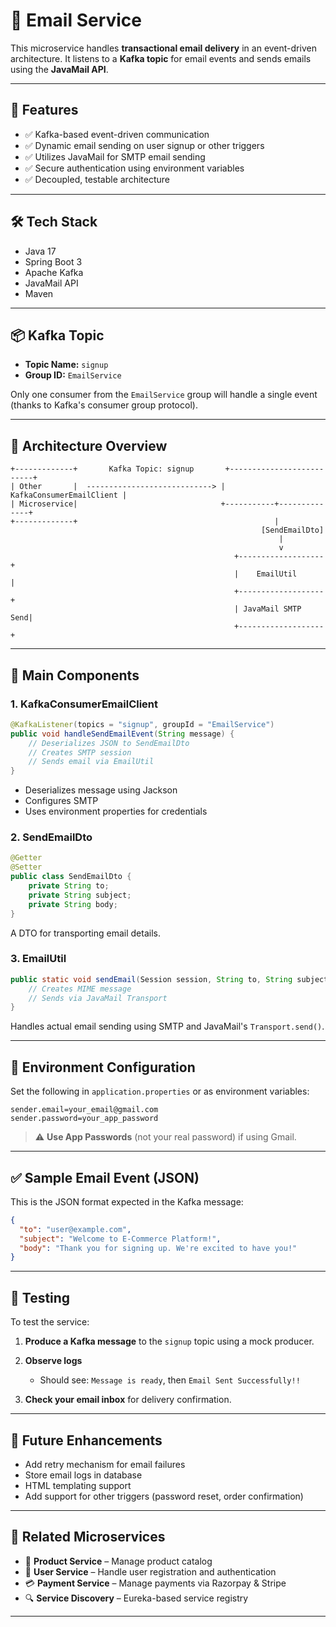 # 📧 Email Service

This microservice handles **transactional email delivery** in an event-driven architecture. It listens to a **Kafka topic** for email events and sends emails using the **JavaMail API**.

---

## 🚀 Features

* ✅ Kafka-based event-driven communication
* ✅ Dynamic email sending on user signup or other triggers
* ✅ Utilizes JavaMail for SMTP email sending
* ✅ Secure authentication using environment variables
* ✅ Decoupled, testable architecture

---

## 🛠️ Tech Stack

* Java 17
* Spring Boot 3
* Apache Kafka
* JavaMail API
* Maven

---

## 📦 Kafka Topic

* **Topic Name:** `signup`
* **Group ID:** `EmailService`

Only one consumer from the `EmailService` group will handle a single event (thanks to Kafka's consumer group protocol).

---

## 🧩 Architecture Overview

```
+-------------+       Kafka Topic: signup       +--------------------------+
| Other       |  ----------------------------> | KafkaConsumerEmailClient |
| Microservice|                                +-----------+--------------+
+-------------+                                            |
                                                        [SendEmailDto]
                                                            |
                                                            v
                                                  +-------------------+
                                                  |    EmailUtil      |
                                                  +-------------------+
                                                  | JavaMail SMTP Send|
                                                  +-------------------+
```

---

## 📂 Main Components

### 1. **KafkaConsumerEmailClient**

```java
@KafkaListener(topics = "signup", groupId = "EmailService")
public void handleSendEmailEvent(String message) {
    // Deserializes JSON to SendEmailDto
    // Creates SMTP session
    // Sends email via EmailUtil
}
```

* Deserializes message using Jackson
* Configures SMTP
* Uses environment properties for credentials

### 2. **SendEmailDto**

```java
@Getter
@Setter
public class SendEmailDto {
    private String to;
    private String subject;
    private String body;
}
```

A DTO for transporting email details.

### 3. **EmailUtil**

```java
public static void sendEmail(Session session, String to, String subject, String body) {
    // Creates MIME message
    // Sends via JavaMail Transport
}
```

Handles actual email sending using SMTP and JavaMail's `Transport.send()`.

---

## 🔐 Environment Configuration

Set the following in `application.properties` or as environment variables:

```properties
sender.email=your_email@gmail.com
sender.password=your_app_password
```

> ⚠️ **Use App Passwords** (not your real password) if using Gmail.

---

## ✅ Sample Email Event (JSON)

This is the JSON format expected in the Kafka message:

```json
{
  "to": "user@example.com",
  "subject": "Welcome to E-Commerce Platform!",
  "body": "Thank you for signing up. We're excited to have you!"
}
```

---

## 🧪 Testing

To test the service:

1. **Produce a Kafka message** to the `signup` topic using  a mock producer.

2. **Observe logs**

    * Should see: `Message is ready`, then `Email Sent Successfully!!`

3. **Check your email inbox** for delivery confirmation.

---

## 📌 Future Enhancements

* Add retry mechanism for email failures
* Store email logs in database
* HTML templating support
* Add support for other triggers (password reset, order confirmation)

---

## 📌 Related Microservices

* 🛒 **Product Service** – Manage product catalog
* 👤 **User Service** – Handle user registration and authentication
* 💳 **Payment Service** – Manage payments via Razorpay & Stripe
* 🔍 **Service Discovery** – Eureka-based service registry

---